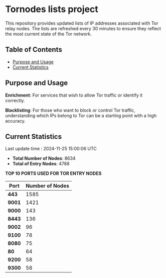 # Tornodes lists project

This repository provides updated lists of IP addresses associated with Tor relay nodes. The lists are refreshed every 30 minutes to ensure they reflect the most current state of the Tor network.

## Table of Contents

- [Purpose and Usage](#purpose-and-usage)
- [Current Statistics](#current-statistics)


## Purpose and Usage

**Enrichment**: For services that wish to allow Tor traffic or identify it correctly.

**Blacklisting**: For those who want to block or control Tor traffic, understanding which IPs belong to Tor can be a starting point with a high accuracy.

## Current Statistics

Last update time : 2024-11-25 15:00:06 UTC

- **Total Number of Nodes**: 8634
- **Total of Entry Nodes**: 4788

**TOP 10 PORTS USED FOR TOR ENTRY NODES**

| **Port** | **Number of Nodes** |
|------|-----------------|
| **443**   | 1585  |
| **9001**   | 1421  |
| **9000**   | 143  |
| **8443**   | 136  |
| **9002**   | 96  |
| **9100**   | 78  |
| **8080**   | 75  |
| **80**   | 64  |
| **9200**   | 58  |
| **9300**   | 58  |

